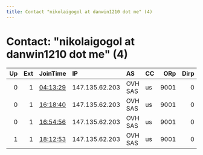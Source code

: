```yaml
---
title: Contact "nikolaigogol at danwin1210 dot me" (4)
---
```


# Contact: "nikolaigogol at danwin1210 dot me" (4)

|   Up |   Ext | JoinTime                                                                                              | IP             | AS      | CC   |   ORp |   Dirp | OS    | Version   | Nickname      |   eFamMembers |
|-----:|------:|:------------------------------------------------------------------------------------------------------|:---------------|:--------|:-----|------:|-------:|:------|:----------|:--------------|--------------:|
|    0 |     1 | [04:13:29](https://nusenu.github.io/OrNetStats/w/relay/03147452338BF05120F6A68B0E041CB3DB56945D.html) | 147.135.62.203 | OVH SAS | us   |  9001 |      0 | Linux | 0.4.6.8   | nikolaigogol2 |             1 |
|    0 |     1 | [16:18:40](https://nusenu.github.io/OrNetStats/w/relay/0580B825F83E32D702430FC4E5A4C03A0116858B.html) | 147.135.62.203 | OVH SAS | us   |  9001 |      0 | Linux | 0.4.6.8   | nikolaigogol2 |             1 |
|    0 |     1 | [16:54:56](https://nusenu.github.io/OrNetStats/w/relay/F2A5E180E5070D282C13C26489975EFF4FC457E4.html) | 147.135.62.203 | OVH SAS | us   |  9001 |      0 | Linux | 0.4.6.8   | nikolaigogol2 |             2 |
|    1 |     1 | [18:12:53](https://nusenu.github.io/OrNetStats/w/relay/3DD2FBAE51D0571C2F354DB72FDF93FE5B40C03A.html) | 147.135.62.203 | OVH SAS | us   |  9001 |      0 | Linux | 0.4.6.8   | nikolaigogol2 |             1 |
